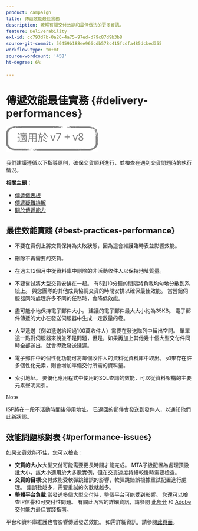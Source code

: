 ```yaml
---
product: campaign
title: 傳遞效能最佳實務
description: 瞭解有關交付效能和最佳做法的更多資訊。
feature: Deliverability
exl-id: cc793d7b-0a26-4a75-97ed-d79c87d9b3b8
source-git-commit: 56459b188ee966cdb578c415fcdfa485dcbed355
workflow-type: tm+mt
source-wordcount: '458'
ht-degree: 6%

---
```


# 傳遞效能最佳實務 {#delivery-performances}

![](../../assets/common.svg)

我們建議遵循以下指導原則，確保交貨順利進行，並檢查在遇到交貨問題時的執行情況。

**相關主題：**

* [傳遞儀表板](delivery-dashboard.md)
* [傳遞疑難排解](delivery-troubleshooting.md)
* [關於傳遞能力](about-deliverability.md)

## 最佳效能實踐 {#best-practices-performance}

* 不要在實例上將交貨保持為失敗狀態，因為這會維護臨時表並影響效能。

* 刪除不再需要的交貨。

* 在過去12個月中從資料庫中刪除的非活動收件人以保持地址質量。

* 不要嘗試將大型交貨安排在一起。 有5到10分鐘的間隔將負載均勻地分散到系統上。 與您團隊的其他成員協調交貨的時間安排以確保最佳效能。 當營銷伺服器同時處理許多不同的任務時，會降低效能。

* 盡可能小地保持電子郵件大小。 建議的電子郵件最大大小約為35KB。 電子郵件傳遞的大小在發送伺服器中生成一定數量的卷。

* 大型遞送（例如遞送給超過100萬收件人）需要在發送隊列中留出空間。 單單這一點對伺服器來說並不是問題，但是，如果再加上其他幾十個大型交付件同時全部送出，就會導致發送延遲。

* 電子郵件中的個性化功能可將每個收件人的資料從資料庫中取出。 如果存在許多個性化元素，則會增加準備交付所需的資料量。

* 索引地址。 要優化應用程式中使用的SQL查詢的效能，可以從資料架構的主要元素聲明索引。

>[!NOTE]
>
>ISP將在一段不活動時間後停用地址。 已退回的郵件會發送到發件人，以通知他們此新狀態。

## 效能問題核對表 {#performance-issues}

如果交貨效能不佳，您可以檢查：

* **交貨的大小**:大型交付可能需要更長時間才能完成。 MTA子級配置為處理預設批大小，該大小適用於大多數實例，但在交貨速度持續較慢時需要檢查。
* **交貨的目標**:交付效能受軟彈跳錯誤的影響，軟彈跳錯誤根據重試配置進行處理。 錯誤數越多，需要重試的次數就越多。
* **整體平台負載**:當發送多個大型交付時，整個平台可能受到影響。 您還可以檢查IP信譽和可交付性問題。 有關此內容的詳細資訊，請參閱 [此部分](about-deliverability.md) 和 [Adobe交付能力最佳實踐指南](https://experienceleague.adobe.com/docs/deliverability-learn/deliverability-best-practice-guide/introduction.html?lang=zh-Hant)。

平台和資料庫維護也會影響傳遞發送效能。 如需詳細資訊，請參閱[此頁面](../../production/using/database-performances.md)。

